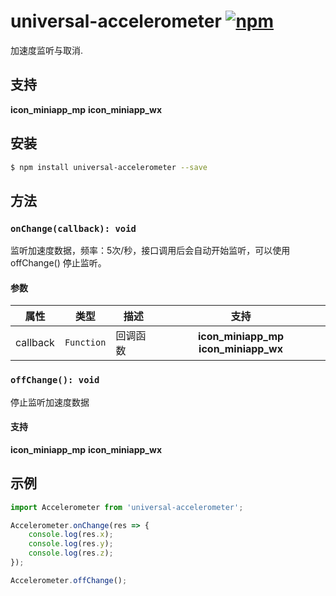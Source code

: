 # universal-accelerometer [![npm](https://img.shields.io/npm/v/universal-accelerometer.svg)](https://www.npmjs.com/package/universal-accelerometer)

加速度监听与取消.

## 支持
__icon_miniapp_mp__ __icon_miniapp_wx__

## 安装

```bash
$ npm install universal-accelerometer --save
```

## 方法

### `onChange(callback): void`

监听加速度数据，频率：5次/秒，接口调用后会自动开始监听，可以使用 offChange() 停止监听。

#### 参数
| 属性 | 类型     | 描述   | 支持 |
| -------- | -------- | ------------- | :-----: |
| callback | `Function` | 回调函数 | __icon_miniapp_mp__ __icon_miniapp_wx__  |

### `offChange(): void`

停止监听加速度数据

#### 支持
__icon_miniapp_mp__ __icon_miniapp_wx__

## 示例

```js
import Accelerometer from 'universal-accelerometer';

Accelerometer.onChange(res => {
    console.log(res.x);
    console.log(res.y);
    console.log(res.z);
});

Accelerometer.offChange();
```

